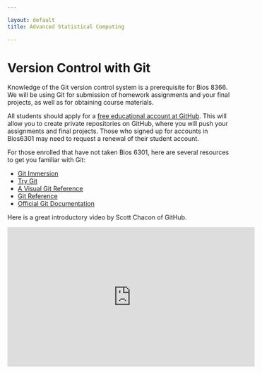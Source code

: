 ```yaml
---

layout: default
title: Advanced Statistical Computing

---
```


# Version Control with Git

Knowledge of the Git version control system is a prerequisite for Bios 8366. We will be using Git for submission of homework assignments and your final projects, as well as for obtaining course materials.

All students should apply for a [free educational account at GitHub](https://education.github.com/discount_requests/new). This will allow you to create private repositories on GitHub, where you will push your assignments and final projects. Those who signed up for accounts in Bios6301 may need to request a renewal of their student account.

For those enrolled that have not taken Bios 6301, here are several resources to get you familiar with Git:

* [Git Immersion](http://gitimmersion.com)
* [Try Git](http://try.github.io//levels/1/challenges/1)
* [A Visual Git Reference](http://marklodato.github.io/visual-git-guide/index-en.html)
* [Git Reference](http://gitref.org)
* [Official Git Documentation](http://git-scm.com/docs)

Here is a great introductory video by Scott Chacon of GitHub.

<iframe width="560" height="315" src="https://www.youtube.com/embed/ZDR433b0HJY" frameborder="0" allowfullscreen></iframe>